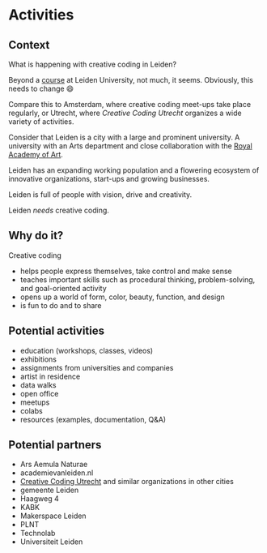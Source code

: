 # Activities

## Context

What is happening with creative coding in Leiden?

Beyond a [course](https://studiegids.universiteitleiden.nl/courses/114062/creative-programming) at Leiden University, not much, it seems. Obviously, this needs to change 😄

Compare this to Amsterdam, where creative coding meet-ups take place regularly, or Utrecht, where _Creative Coding Utrecht_ organizes a wide variety of activities.

Consider that Leiden is a city with a large and prominent university. A university with an Arts department and close collaboration with the [Royal Academy of Art](https://www.kabk.nl/).

Leiden has an expanding working population and a flowering ecosystem of  innovative organizations, start-ups and growing businesses.

Leiden is full of people with vision, drive and creativity.

Leiden _needs_ creative coding.

## Why do it?

Creative coding

- helps people express themselves, take control and make sense
- teaches important skills such as procedural thinking, problem-solving, and goal-oriented activity
- opens up a world of form, color, beauty, function, and design
- is fun to do and to share

## Potential activities

- education (workshops, classes, videos)
- exhibitions
- assignments from universities and companies
- artist in residence
- data walks
- open office
- meetups
- colabs
- resources (examples, documentation, Q&A)

## Potential partners

- Ars Aemula Naturae
- academievanleiden.nl
- [Creative Coding Utrecht](https://www.creativecodingutrecht.nl/) and similar organizations in other cities
- gemeente Leiden
- Haagweg 4
- KABK
- Makerspace Leiden
- PLNT
- Technolab
- Universiteit Leiden
